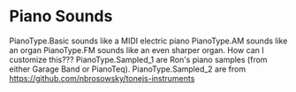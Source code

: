 # Piano Sounds

PianoType.Basic sounds like a MIDI electric piano
PianoType.AM sounds like an organ
PianoType.FM sounds like an even sharper organ. How can I customize this???
PianoType.Sampled_1 are Ron's piano samples (from either Garage Band or PianoTeq).
PianoType.Sampled_2 are from https://github.com/nbrosowsky/tonejs-instruments
